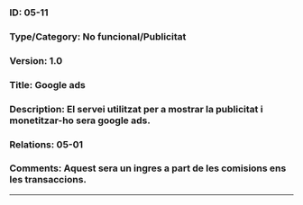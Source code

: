 ### ID: 05-11  
### Type/Category: No funcional/Publicitat 
### Version: 1.0 
### Title: Google ads
### Description: El servei utilitzat per a mostrar la publicitat i monetitzar-ho sera google ads. 
### Relations: 05-01
### Comments: Aquest sera un ingres a part de les comisions ens les transaccions. 
---
